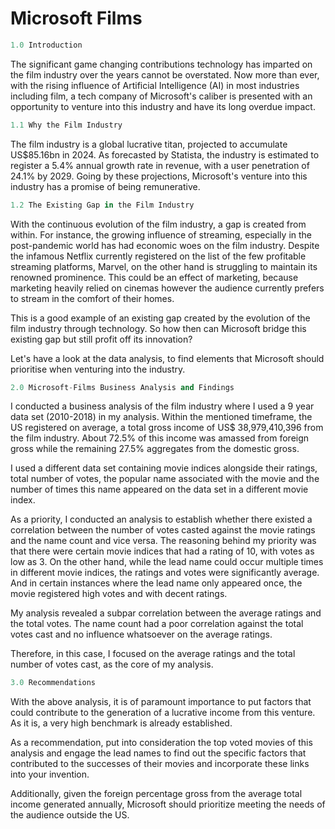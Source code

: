 # **Microsoft Films**

```python
1.0 Introduction
```
The significant game changing contributions technology has imparted on the film industry over the years cannot be overstated. Now more than ever, with the rising influence of Artificial Intelligence (AI) in most industries including film, a tech company of Microsoft's caliber is presented with an opportunity to venture into this industry and have its long overdue impact.

```python
1.1 Why the Film Industry
```
The film industry is a global lucrative titan, projected to accumulate US$85.16bn in 2024. As forecasted by Statista, the industry is estimated to register a 5.4% annual growth rate in revenue, with a user penetration of 24.1% by 2029. Going by these projections, Microsoft's venture into this industry has a promise of being remunerative.

```python
1.2 The Existing Gap in the Film Industry
```
With the continuous evolution of the film industry, a gap is created from within. For instance, the growing influence of streaming, especially in the post-pandemic world has had economic woes on the film industry. Despite the infamous Netflix currently registered on the list of the few profitable streaming platforms, Marvel, on the other hand is struggling to maintain its renowned prominence. This could be an effect of marketing, because marketing heavily relied on cinemas however the audience currently prefers to stream in the comfort of their homes.

This is a good example of an existing gap created by the evolution of the film industry through technology. So how then can Microsoft bridge this existing gap but still profit off its innovation?

Let's have a look at the data analysis, to find elements that Microsoft should prioritise when venturing into the industry.


```python
2.0 Microsoft-Films Business Analysis and Findings 
```
I conducted a business analysis of the film industry where I used a 9 year data set (2010-2018) in my analysis. Within the mentioned timeframe, the US registered on average, a total gross income of US$ 38,979,410,396 from the film industry. About 72.5% of this income was amassed from foreign gross while the remaining 27.5% aggregates from the domestic gross. 

I used a different data set containing movie indices alongside their ratings, total number of votes, the popular name associated with the movie and the number of times this name appeared on the data set in a different movie index. 

As a priority, I conducted an analysis to establish whether there existed a correlation between the number of votes casted against the movie ratings and the name count and vice versa. The reasoning behind my priority was that there were certain movie indices that had a rating of 10, with votes as low as 3. On the other hand, while the lead name could occur multiple times in different movie indices, the ratings and votes were significantly average. And in certain instances where the lead name only appeared once, the movie registered high votes and with decent ratings.

My analysis revealed a subpar correlation between the average ratings and the total votes. The name count had a poor correlation against the total votes cast and no influence whatsoever on the average ratings. 

Therefore, in this case, I focused on the average ratings and the total number of votes cast, as the core of my analysis.

```python
3.0 Recommendations
```
With the above analysis, it is of paramount importance to put factors that could contribute to the generation of a lucrative income from this venture. As it is, a very high benchmark is already established. 

As a recommendation, put into consideration the top voted movies of this analysis and engage the lead names to find out the specific factors that contributed to the successes of their movies and incorporate these links into your invention.

Additionally, given the foreign percentage gross from the average total income generated annually, Microsoft should prioritize meeting the needs of the audience outside the US.